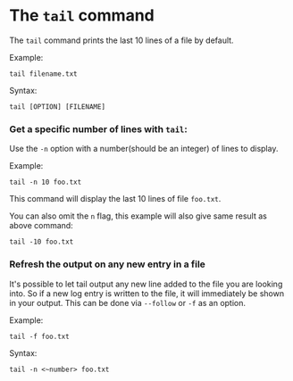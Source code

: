# The `tail` command

The `tail` command prints the last 10 lines of a file by default.

Example:

```
tail filename.txt  
```  

Syntax:

```
tail [OPTION] [FILENAME]  
```  

### Get a specific number of lines with `tail`:

Use the `-n` option with a number(should be an integer) of lines to display.

Example:

```
tail -n 10 foo.txt  
```

This command will display the last 10 lines of file `foo.txt`.

You can also omit the `n` flag, this example will also give same result as above command:

```
tail -10 foo.txt  
```

### Refresh the output on any new entry in a file

It's possible to let tail output any new line added to the file you are looking into. So if a new log entry is written to the file, it will immediately be shown in your output. This can be done via `--follow` or `-f` as an option.

Example:

```
tail -f foo.txt
```

Syntax:

```
tail -n <~number> foo.txt
```
